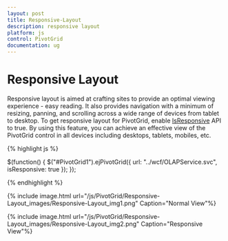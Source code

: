```yaml
---
layout: post
title: Responsive-Layout
description: responsive layout
platform: js
control: PivotGrid
documentation: ug
---
```


# Responsive Layout

Responsive layout is aimed at crafting sites to provide an optimal viewing experience - easy reading. It also provides navigation with a minimum of resizing, panning, and scrolling across a wide range of devices from tablet to desktop. To get responsive layout for PivotGrid, enable [IsResponsive](/js/api/ejPivotGrid#isresponsivespan-classtype-signature-type-booleanbooleanspan) API to true. By using this feature, you can achieve an effective view of the PivotGrid control in all devices including desktops, tablets, mobiles, etc. 

{% highlight js %}

$(function() {
    $("#PivotGrid1").ejPivotGrid({
        url: "../wcf/OLAPService.svc",
        isResponsive: true 
    });
});

{% endhighlight %}

{% include image.html url="/js/PivotGrid/Responsive-Layout_images/Responsive-Layout_img1.png" Caption="Normal View"%}

{% include image.html url="/js/PivotGrid/Responsive-Layout_images/Responsive-Layout_img2.png" Caption="Responsive View"%}

